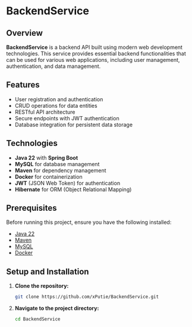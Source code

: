 # BackendService

## Overview
**BackendService** is a backend API built using modern web development technologies. This service provides essential backend functionalities that can be used for various web applications, including user management, authentication, and data management.

## Features
- User registration and authentication
- CRUD operations for data entities
- RESTful API architecture
- Secure endpoints with JWT authentication
- Database integration for persistent data storage

## Technologies
- **Java 22** with **Spring Boot**
- **MySQL** for database management
- **Maven** for dependency management
- **Docker** for containerization
- **JWT** (JSON Web Token) for authentication
- **Hibernate** for ORM (Object Relational Mapping)

## Prerequisites
Before running this project, ensure you have the following installed:
- [Java 22](https://www.oracle.com/java/technologies/javase-jdk22-downloads.html)
- [Maven](https://maven.apache.org/)
- [MySQL](https://www.mysql.com/)
- [Docker](https://www.docker.com/products/docker-desktop)

## Setup and Installation

1. **Clone the repository:**
   ```bash
   git clone https://github.com/xPutie/BackendService.git
2. **Navigate to the project directory:**
   ```bash
   cd BackendService

